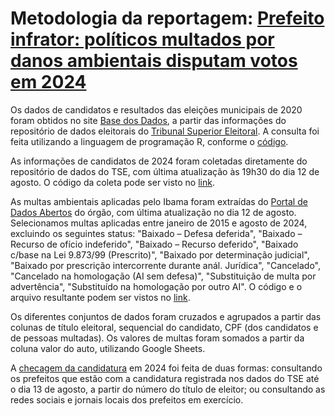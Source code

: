 # Metodologia da reportagem: [Prefeito infrator: políticos multados por danos ambientais disputam votos em 2024](https://apublica.org/2024/08/prefeito-infrator-politicos-multados-por-danos-ambientais-disputam-votos-em-2024/)

Os dados de candidatos e resultados das eleições municipais de 2020 foram obtidos no site [Base dos Dados](https://basedosdados.org/dataset/eef764df-bde8-4905-b115-6fc23b6ba9d6?table=16e2c1a4-2444-4bf3-a268-4d20db9c9e95), a partir das informações do repositório de dados eleitorais do [Tribunal Superior Eleitoral](https://dadosabertos.tse.jus.br/). A consulta foi feita utilizando a linguagem de programação R, conforme o [código](https://github.com/apublica/prefeitos_multados/blob/main/code/eleitos_2020.R).

As informações de candidatos de 2024 foram coletadas diretamente do repositório de dados do TSE, com última atualização às 19h30 do dia 12 de agosto. O código da coleta pode ser visto no [link](https://github.com/apublica/prefeitos_multados/blob/main/code/coleta_2024.R).

As multas ambientais aplicadas pelo Ibama foram extraídas do [Portal de Dados Abertos](https://dadosabertos.ibama.gov.br/) do órgão, com última atualização no dia 12 de agosto. Selecionamos multas aplicadas entre janeiro de 2015 e agosto de 2024, excluindo os seguintes status:  "Baixado – Defesa deferida", "Baixado – Recurso de ofício indeferido",  "Baixado – Recurso deferido", "Baixado c/base na Lei 9.873/99 (Prescrito)", "Baixado por determinação judicial",  "Baixado por prescrição intercorrente durante anál. Jurídica", "Cancelado",  "Cancelado na homologação (AI sem defesa)",  "Substituição de multa por advertência", "Substituído na homologação por outro AI". O código e o arquivo resultante podem ser vistos no [link](https://github.com/apublica/prefeitos_multados/blob/main/code/codigo_multas.R).

Os diferentes conjuntos de dados foram cruzados e agrupados a partir das colunas de título eleitoral, sequencial do candidato, CPF (dos candidatos e de pessoas multadas). Os valores de multas foram somados a partir da coluna valor do auto, utilizando Google Sheets.

A [checagem da candidatura](https://docs.google.com/spreadsheets/d/1OueDZocfGiwnnMwLIism9zh-mkyzqn7KZK24_i_54y8/edit?usp=sharing) em 2024 foi feita de duas formas: consultando os prefeitos que estão com a candidatura registrada nos dados do TSE até o dia 13 de agosto, a partir do número do título de eleitor; ou consultando as redes sociais e jornais locais dos prefeitos em exercício.
